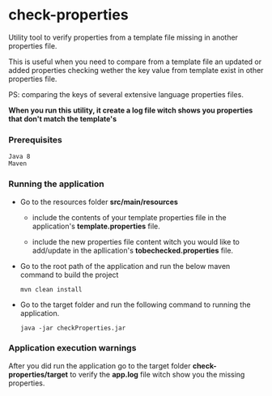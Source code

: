 # check-properties

Utility tool to verify properties from a template file missing in another properties file.

This is useful when you need to compare from a template file an updated or added properties checking wether the key value from template exist in other properties file. 

PS: comparing the keys of several extensive language properties files.

**When you run this utility, it create a log file witch shows you properties that don't match the template's**

### Prerequisites
```
Java 8
Maven
```
### Running the application
 - Go to the resources folder **src/main/resources** 
   
   - include the contents of your template properties file in the application's **template.properties** file.
   
   - include the new properties file content witch you would like to add/update in the apllication's **tobechecked.properties** file.
 
 - Go to the root path of the application and run the below maven command to build the project
    ```
    mvn clean install
    ```
 
 - Go to the target folder and run the following command to running the application.
    ```
    java -jar checkProperties.jar
    ```
   
### Application execution warnings

  After you did run the application go to the target folder **check-properties/target** to verify the **app.log** file witch show you the missing properties.
